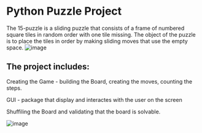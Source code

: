 # Python Puzzle Project

The 15-puzzle is a sliding puzzle that consists of a frame of numbered square tiles in random order with one tile missing. The object of the puzzle is to place the tiles in order by making sliding moves that use the empty space.
![image](https://user-images.githubusercontent.com/60502982/111385107-f7863300-86b2-11eb-84bf-ba090d1e1062.png)

## The project includes:

Creating the Game - building the Board, creating the moves, counting the steps.

GUI - package that display and interactes with the user on the screen

Shuffiling the Board and validating that the board is solvable.


![image](https://user-images.githubusercontent.com/60502982/111385478-8abf6880-86b3-11eb-9197-ed72c8c61b07.png)

